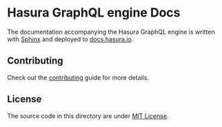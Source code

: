 # Hasura GraphQL engine Docs

The documentation accompanying the Hasura GraphQL engine is written with
[Sphinx](http://www.sphinx-doc.org/en/master/) and deployed to
[docs.hasura.io](https://docs.hasura.io).

## Contributing

Check out the [contributing](CONTRIBUTING.md) guide for more details.

## License

The source code in this directory are under [MIT License](../LICENSE-community).
